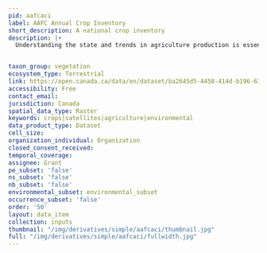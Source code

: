 ```yaml
---
pid: aafcaci
label: AAFC Annual Crop Inventory
short_description: A national crop inventory
description: |+
  Understanding the state and trends in agriculture production is essential to combat both short-term and long-term threats to stable and reliable access to food for all, and to ensure a profitable agricultural sector. Starting in 2009, the Earth Observation Team of the Science and Technology Branch (STB) at Agriculture and Agri-Food Canada (AAFC) began the process of generating annual crop type digital maps. Focusing on the Prairie Provinces in 2009 and 2010, a Decision Tree (DT) based methodology was applied using optical (Landsat-5, AWiFS, DMC) and radar (Radarsat-2) based satellite images. Beginning with the 2011 growing season, this activity has been extended to other provinces in support of a national crop inventory. To date this approach can consistently deliver a crop inventory that meets the overall target accuracy of at least 85% at a final spatial resolution of 30m (56m in 2009 and 2010).


taxon_group: vegetation
ecosystem_type: Terrestrial
link: https://open.canada.ca/data/en/dataset/ba2645d5-4458-414d-b196-6303ac06c1c9
accessibility: Free
contact_email: 
jurisdiction: Canada
spatial_data_type: Raster
keywords: crops|satellites|agriculture|environmental
data_product_type: Dataset
cell_size: 
organization_individual: Organization
closed_consent_received: 
temporal_coverage: 
assignee: Grant
pe_subset: 'false'
ns_subset: 'false'
nb_subset: 'false'
environmental_subset: environmental_subset
occurrence_subset: 'false'
order: '50'
layout: data_item
collection: inputs
thumbnail: "/img/derivatives/simple/aafcaci/thumbnail.jpg"
full: "/img/derivatives/simple/aafcaci/fullwidth.jpg"
---
```

